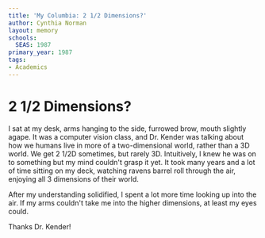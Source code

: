 ```yaml
---
title: 'My Columbia: 2 1/2 Dimensions?'
author: Cynthia Norman
layout: memory
schools:
  SEAS: 1987
primary_year: 1987
tags:
- Academics
---
```

# 2 1/2 Dimensions?

I sat at my desk, arms hanging to the side, furrowed brow, mouth slightly agape. It was a computer vision class, and Dr. Kender was talking about how we humans live in more of a two-dimensional world, rather than a 3D world. We get 2 1/2D sometimes, but rarely 3D. Intuitively, I knew he was on to something but my mind couldn't grasp it yet. It took many years and a lot of time sitting on my deck, watching ravens barrel roll through the air, enjoying all 3 dimensions of their world.

After my understanding solidified, I spent a lot more time looking up into the air. If my arms couldn't take me into the higher dimensions, at least my eyes could.

Thanks Dr. Kender!
